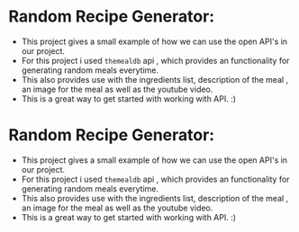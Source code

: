 # Random Recipe Generator:

- This project gives a small example of how we can use the open API's in our project.
- For this project i used `themealdb` api , which provides an functionality for generating random meals everytime.
- This also provides use with the ingredients list, description of the meal , an image for the meal as well as the youtube video.
- This is a great way to get started with working with API. :)

# Random Recipe Generator:

- This project gives a small example of how we can use the open API's in our project.
- For this project i used `themealdb` api , which provides an functionality for generating random meals everytime.
- This also provides use with the ingredients list, description of the meal , an image for the meal as well as the youtube video.
- This is a great way to get started with working with API. :)
